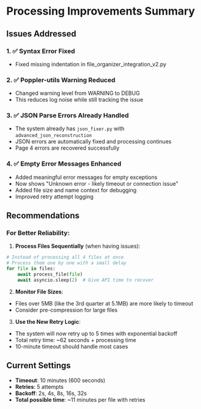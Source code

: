 # Processing Improvements Summary

## Issues Addressed

### 1. ✅ **Syntax Error Fixed**
- Fixed missing indentation in file_organizer_integration_v2.py

### 2. ✅ **Poppler-utils Warning Reduced**
- Changed warning level from WARNING to DEBUG
- This reduces log noise while still tracking the issue

### 3. ✅ **JSON Parse Errors Already Handled**
- The system already has `json_fixer.py` with `advanced_json_reconstruction`
- JSON errors are automatically fixed and processing continues
- Page 4 errors are recovered successfully

### 4. ✅ **Empty Error Messages Enhanced**
- Added meaningful error messages for empty exceptions
- Now shows "Unknown error - likely timeout or connection issue"
- Added file size and name context for debugging
- Improved retry attempt logging

## Recommendations

### For Better Reliability:

1. **Process Files Sequentially** (when having issues):
```python
# Instead of processing all 4 files at once
# Process them one by one with a small delay
for file in files:
    await process_file(file)
    await asyncio.sleep(2)  # Give API time to recover
```

2. **Monitor File Sizes**:
- Files over 5MB (like the 3rd quarter at 5.1MB) are more likely to timeout
- Consider pre-compression for large files

3. **Use the New Retry Logic**:
- The system will now retry up to 5 times with exponential backoff
- Total retry time: ~62 seconds + processing time
- 10-minute timeout should handle most cases

## Current Settings

- **Timeout**: 10 minutes (600 seconds)
- **Retries**: 5 attempts
- **Backoff**: 2s, 4s, 8s, 16s, 32s
- **Total possible time**: ~11 minutes per file with retries